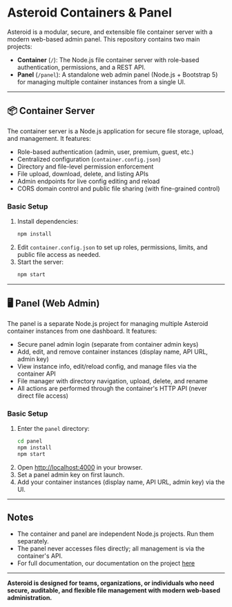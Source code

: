 # Asteroid Containers & Panel

Asteroid is a modular, secure, and extensible file container server with a modern web-based admin panel. This repository contains two main projects:

- **Container** (`/`): The Node.js file container server with role-based authentication, permissions, and a REST API.
- **Panel** (`/panel`): A standalone web admin panel (Node.js + Bootstrap 5) for managing multiple container instances from a single UI.

---

## 📦 Container Server

The container server is a Node.js application for secure file storage, upload, and management. It features:
- Role-based authentication (admin, user, premium, guest, etc.)
- Centralized configuration (`container.config.json`)
- Directory and file-level permission enforcement
- File upload, download, delete, and listing APIs
- Admin endpoints for live config editing and reload
- CORS domain control and public file sharing (with fine-grained control)

### Basic Setup
1. Install dependencies:
   ```sh
   npm install
   ```
2. Edit `container.config.json` to set up roles, permissions, limits, and public file access as needed.
3. Start the server:
   ```sh
   npm start
   ```

---

## 🖥️ Panel (Web Admin)

The panel is a separate Node.js project for managing multiple Asteroid container instances from one dashboard. It features:
- Secure panel admin login (separate from container admin keys)
- Add, edit, and remove container instances (display name, API URL, admin key)
- View instance info, edit/reload config, and manage files via the container API
- File manager with directory navigation, upload, delete, and rename
- All actions are performed through the container's HTTP API (never direct file access)

### Basic Setup
1. Enter the `panel` directory:
   ```sh
   cd panel
   npm install
   npm start
   ```
2. Open [http://localhost:4000](http://localhost:4000) in your browser.
3. Set a panel admin key on first launch.
4. Add your container instances (display name, API URL, admin key) via the UI.

---

## Notes
- The container and panel are independent Node.js projects. Run them separately.
- The panel never accesses files directly; all management is via the container's API.
- For full documentation, our documentation on the project [here](https://asteroid-1.gitbook.io/asteroid-docs/asteroid-containers/overview)

---

**Asteroid is designed for teams, organizations, or individuals who need secure, auditable, and flexible file management with modern web-based administration.**
